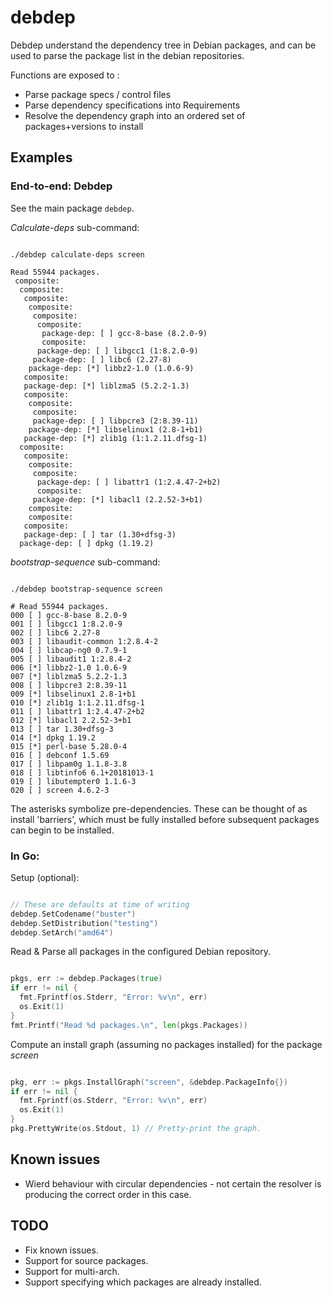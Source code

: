# debdep

Debdep understand the dependency tree in Debian packages, and can be used to parse the package list
in the debian repositories.

Functions are exposed to :

 * Parse package specs / control files
 * Parse dependency specifications into Requirements
 * Resolve the dependency graph into an ordered set of packages+versions to install

## Examples

### End-to-end: Debdep

See the main package `debdep`.

*Calculate-deps* sub-command:

```shell

./debdep calculate-deps screen

Read 55944 packages.
 composite:
  composite:
   composite:
    composite:
     composite:
      composite:
       package-dep: [ ] gcc-8-base (8.2.0-9)
       composite:
      package-dep: [ ] libgcc1 (1:8.2.0-9)
     package-dep: [ ] libc6 (2.27-8)
    package-dep: [*] libbz2-1.0 (1.0.6-9)
   composite:
   package-dep: [*] liblzma5 (5.2.2-1.3)
   composite:
    composite:
     composite:
     package-dep: [ ] libpcre3 (2:8.39-11)
    package-dep: [*] libselinux1 (2.8-1+b1)
   package-dep: [*] zlib1g (1:1.2.11.dfsg-1)
  composite:
   composite:
    composite:
     composite:
      package-dep: [ ] libattr1 (1:2.4.47-2+b2)
      composite:
     package-dep: [*] libacl1 (2.2.52-3+b1)
    composite:
    composite:
   composite:
   package-dep: [ ] tar (1.30+dfsg-3)
  package-dep: [ ] dpkg (1.19.2)
```

*bootstrap-sequence* sub-command:

```shell

./debdep bootstrap-sequence screen

# Read 55944 packages.
000 [ ] gcc-8-base 8.2.0-9
001 [ ] libgcc1 1:8.2.0-9
002 [ ] libc6 2.27-8
003 [ ] libaudit-common 1:2.8.4-2
004 [ ] libcap-ng0 0.7.9-1
005 [ ] libaudit1 1:2.8.4-2
006 [*] libbz2-1.0 1.0.6-9
007 [*] liblzma5 5.2.2-1.3
008 [ ] libpcre3 2:8.39-11
009 [*] libselinux1 2.8-1+b1
010 [*] zlib1g 1:1.2.11.dfsg-1
011 [ ] libattr1 1:2.4.47-2+b2
012 [*] libacl1 2.2.52-3+b1
013 [ ] tar 1.30+dfsg-3
014 [*] dpkg 1.19.2
015 [*] perl-base 5.28.0-4
016 [ ] debconf 1.5.69
017 [ ] libpam0g 1.1.8-3.8
018 [ ] libtinfo6 6.1+20181013-1
019 [ ] libutempter0 1.1.6-3
020 [ ] screen 4.6.2-3

```

The asterisks symbolize pre-dependencies. These can be thought of as install 'barriers', which must be fully
installed before subsequent packages can begin to be installed.


### In Go:

Setup (optional):

```go

// These are defaults at time of writing
debdep.SetCodename("buster")
debdep.SetDistribution("testing")
debdep.SetArch("amd64")
```

Read & Parse all packages in the configured Debian repository.

```go

pkgs, err := debdep.Packages(true)
if err != nil {
  fmt.Fprintf(os.Stderr, "Error: %v\n", err)
  os.Exit(1)
}
fmt.Printf("Read %d packages.\n", len(pkgs.Packages))
```

Compute an install graph (assuming no packages installed) for the package *screen*

```go

pkg, err := pkgs.InstallGraph("screen", &debdep.PackageInfo{})
if err != nil {
  fmt.Fprintf(os.Stderr, "Error: %v\n", err)
  os.Exit(1)
}
pkg.PrettyWrite(os.Stdout, 1) // Pretty-print the graph.
```

## Known issues

 * Wierd behaviour with circular dependencies - not certain the resolver is producing the correct order in this case.

## TODO

 * Fix known issues.
 * Support for source packages.
 * Support for multi-arch.
 * Support specifying which packages are already installed.
